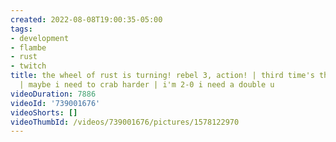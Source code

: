 ```yaml
---
created: 2022-08-08T19:00:35-05:00
tags:
- development
- flambe
- rust
- twitch
title: the wheel of rust is turning! rebel 3, action! | third time's the charm, right?
  | maybe i need to crab harder | i'm 2-0 i need a double u
videoDuration: 7886
videoId: '739001676'
videoShorts: []
videoThumbId: /videos/739001676/pictures/1578122970
---
```

